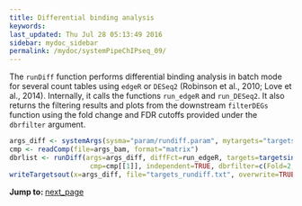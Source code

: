 ```yaml
---
title: Differential binding analysis
keywords: 
last_updated: Thu Jul 28 05:13:49 2016
sidebar: mydoc_sidebar
permalink: /mydoc/systemPipeChIPseq_09/
---
```


The `runDiff` function performs differential binding analysis in batch mode for
several count tables using `edgeR` or `DESeq2` (Robinson et al., 2010; Love et al., 2014).
Internally, it calls the functions `run_edgeR` and `run_DESeq2`. It also returns 
the filtering results and plots from the downstream `filterDEGs` function using 
the fold change and FDR cutoffs provided under the `dbrfilter` argument.


```r
args_diff <- systemArgs(sysma="param/rundiff.param", mytargets="targets_countDF.txt")
cmp <- readComp(file=args_bam, format="matrix") 
dbrlist <- runDiff(args=args_diff, diffFct=run_edgeR, targets=targetsin(args_bam), 
                    cmp=cmp[[1]], independent=TRUE, dbrfilter=c(Fold=2, FDR=1))
writeTargetsout(x=args_diff, file="targets_rundiff.txt", overwrite=TRUE)
```


<div class="tags">
<b>Jump to: </b>
<a href="../../mydoc/systemPipeChIPseq_10/" class="btn btn-default navbar-btn cursorNorm" role="button">next_page</a>
</div>
